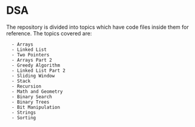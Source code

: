 # DSA

The repository is divided into topics which have code files inside them for reference. The topics covered are:

      - Arrays
      - Linked List
      - Two Pointers
      - Arrays Part 2
      - Greedy Algorithm
      - Linked List Part 2
      - Sliding Window
      - Stack
      - Recursion
      - Math and Geometry
      - Binary Search
      - Binary Trees
      - Bit Manipulation
      - Strings
      - Sorting
